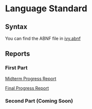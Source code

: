 # Language Standard

## Syntax
You can find the ABNF file in [ivy.abnf](https://github.com/yigitozkavci/ivy/blob/master/standard/ivy.abnf)

## Reports

### First Part
[Midterm Progress Report](https://github.com/yigitozkavci/ivy/blob/master/standard/report_491_midterm/report.pdf)

[Final Progress Report](https://github.com/yigitozkavci/ivy/blob/master/standard/report_491_final/report.pdf)

### Second Part (Coming Soon)
